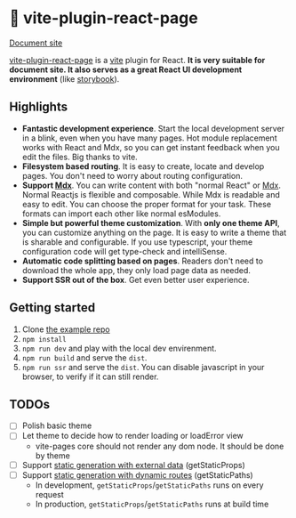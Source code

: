 # 📘 vite-plugin-react-page

[Document site](https://csr632.github.io/vite-pages-example/)

[vite-plugin-react-page](https://github.com/csr632/vite-plugin-react-pages) is a [vite](https://github.com/vitejs/vite) plugin for React. **It is very suitable for document site. It also serves as a great React UI development environment** (like [storybook](https://storybook.js.org/)).

## Highlights

- **Fantastic development experience**. Start the local development server in a blink, even when you have many pages. Hot module replacement works with React and Mdx, so you can get instant feedback when you edit the files. Big thanks to vite.
- **Filesystem based routing**. It is easy to create, locate and develop pages. You don't need to worry about routing configuration.
- **Support [Mdx](https://mdxjs.com/)**. You can write content with both "normal React" or [Mdx](https://mdxjs.com/). Normal Reactjs is flexible and composable. While Mdx is readable and easy to edit. You can choose the proper format for your task. These formats can import each other like normal esModules.
- **Simple but powerful theme customization**. With **only one theme API**, you can customize anything on the page. It is easy to write a theme that is sharable and configurable. If you use typescript, your theme configuration code will get type-check and intelliSense.
- **Automatic code splitting based on pages**. Readers don't need to download the whole app, they only load page data as needed.
- **Support SSR out of the box**. Get even better user experience.

## Getting started

1. Clone [the example repo](https://github.com/csr632/vite-pages-example)
2. `npm install`
3. `npm run dev` and play with the local dev envirenment.
4. `npm run build` and serve the `dist`.
5. `npm run ssr` and serve the `dist`. You can disable javascript in your browser, to verify if it can still render.

## TODOs

- [ ] Polish basic theme
- [ ] Let theme to decide how to render loading or loadError view
  - vite-pages core should not render any dom node. It should be done by theme
- [ ] Support [static generation with external data](https://nextjs.org/learn/basics/data-fetching/with-data) (getStaticProps)
- [ ] Support [static generation with dynamic routes](https://nextjs.org/learn/basics/data-fetching/with-data) (getStaticPaths)
  - In development, `getStaticProps`/`getStaticPaths` runs on every request
  - In production, `getStaticProps`/`getStaticPaths` runs at build time
